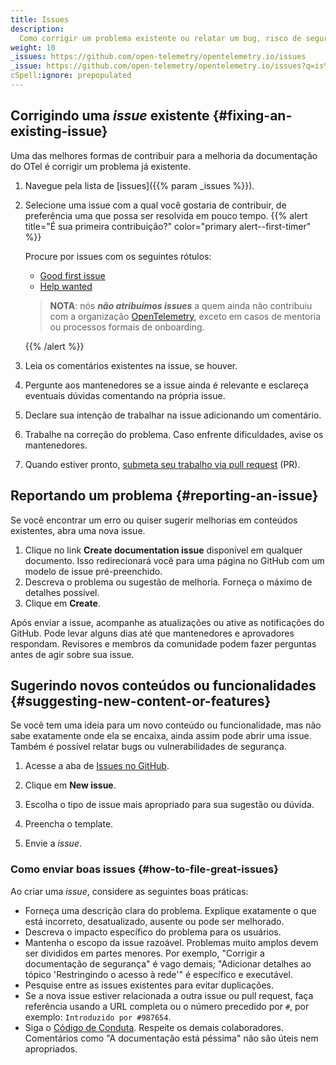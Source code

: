 ```yaml
---
title: Issues
description:
  Como corrigir um problema existente ou relatar um bug, risco de segurança ou possível melhoria.
weight: 10
_issues: https://github.com/open-telemetry/opentelemetry.io/issues
_issue: https://github.com/open-telemetry/opentelemetry.io/issues?q=is%3Aissue+is%3Aopen+sort%3Aupdated-desc+label%3A
cSpell:ignore: prepopulated
---
```


## Corrigindo uma _issue_ existente {#fixing-an-existing-issue}

Uma das melhores formas de contribuir para a melhoria da documentação do OTel é corrigir um problema já existente.

1. Navegue pela lista de [issues]({{% param _issues %}}).
2. Selecione uma issue com a qual você gostaria de contribuir, de preferência uma que possa ser resolvida em pouco tempo. <a name="first-issue"></a>
   {{% alert title="É sua primeira contribuição?" color="primary alert--first-timer" %}}

   Procure por issues com os seguintes rótulos:
   - [Good first issue](<{{% param _issue %}}%22good+first+issue%22>)
   - [Help wanted](<{{% param _issue %}}%3A%22help+wanted%22>)

   > **NOTA**: nós **_não atribuímos issues_** a quem ainda não contribuiu com a organização [OpenTelemetry][org], exceto em casos de mentoria ou processos formais de onboarding.
   >
   > [org]: https://github.com/open-telemetry

   {{% /alert %}}

3. Leia os comentários existentes na issue, se houver.
4. Pergunte aos mantenedores se a issue ainda é relevante e esclareça eventuais dúvidas comentando na própria issue.
5. Declare sua intenção de trabalhar na issue adicionando um comentário.
6. Trabalhe na correção do problema. Caso enfrente dificuldades, avise os mantenedores.
7. Quando estiver pronto, [submeta seu trabalho via pull request](../pull-requests) (PR).

## Reportando um problema {#reporting-an-issue}

Se você encontrar um erro ou quiser sugerir melhorias em conteúdos existentes, abra uma nova issue.

1. Clique no link **Create documentation issue** disponível em qualquer documento. Isso redirecionará você para uma página no GitHub com um modelo de issue pré-preenchido.
2. Descreva o problema ou sugestão de melhoria. Forneça o máximo de detalhes possível.
3. Clique em **Create**.

Após enviar a issue, acompanhe as atualizações ou ative as notificações do GitHub. Pode levar alguns dias até que mantenedores e aprovadores respondam. Revisores e membros da comunidade podem fazer perguntas antes de agir sobre sua issue.

## Sugerindo novos conteúdos ou funcionalidades {#suggesting-new-content-or-features}

Se você tem uma ideia para um novo conteúdo ou funcionalidade, mas não sabe exatamente onde ela se encaixa, ainda assim pode abrir uma issue. Também é possível relatar bugs ou vulnerabilidades de segurança.

1. Acesse a aba de [Issues no GitHub](https://github.com/open-telemetry/opentelemetry.io/issues/new/).

2. Clique em **New issue**.

3. Escolha o tipo de issue mais apropriado para sua sugestão ou dúvida.

4. Preencha o template.

5. Envie a _issue_.

### Como enviar boas issues {#how-to-file-great-issues}

Ao criar uma _issue_, considere as seguintes boas práticas:

- Forneça uma descrição clara do problema. Explique exatamente o que está incorreto, desatualizado, ausente ou pode ser melhorado.
- Descreva o impacto específico do problema para os usuários.
- Mantenha o escopo da issue razoável. Problemas muito amplos devem ser divididos em partes menores. Por exemplo, "Corrigir a documentação de segurança" é vago demais; "Adicionar detalhes ao tópico 'Restringindo o acesso à rede'" é específico e executável.
- Pesquise entre as issues existentes para evitar duplicações.
- Se a nova issue estiver relacionada a outra issue ou pull request, faça referência usando a URL completa ou o número precedido por `#`, por exemplo: `Introduzido por #987654`.
- Siga o [Código de Conduta](https://github.com/open-telemetry/community/blob/main/code-of-conduct.md). Respeite os demais colaboradores. Comentários como "A documentação está péssima" não são úteis nem apropriados.

